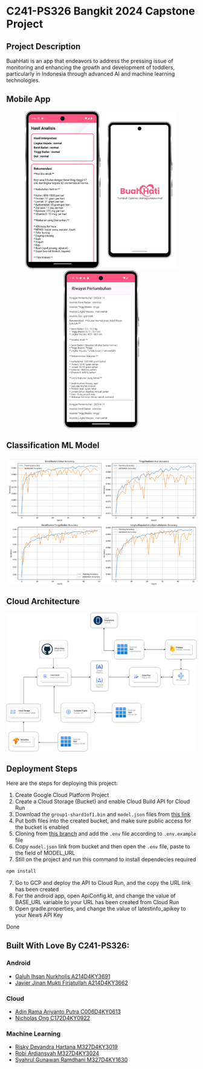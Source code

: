 # C241-PS326 Bangkit 2024 Capstone Project

## Project Description

BuahHati is an app that endeavors to address the pressing issue of monitoring and enhancing the growth and development of toddlers, particularly in Indonesia through advanced AI and machine learning technologies.

## Mobile App

<div>
  <p align="center">
    <img src="Images/Analysis.png" width="200">
    <img src="Images/Home.png" width="200">
    <img src="Images/History.png" width="200">
  </p>
</div>

## Classification ML Model

<div>
  <p align="center">
    <img src="Images/ML.png" width="600">
  </p>
</div>

## Cloud Architecture

<div>
  <p align="center">
    <img src="Images/cloud_architecture.png" width="600">
  </p>
</div>

## Deployment Steps

Here are the steps for deploying this project:

1. Create Google Cloud Platform Project
2. Create a Cloud Storage (Bucket) and enable Cloud Build API for Cloud Run
3. Download the `group1-shard1of1.bin` and `model.json` files from [this link](https://github.com/syagura/Project-Based-Buah-Hati/tree/ml-develop-1/MLP/model/tfjs_model)
4. Put both files into the created bucket, and make sure public access for the bucket is enabled
5. Cloning from [this branch](https://github.com/syagura/Project-Based-Buah-Hati/tree/cc-dev) and add the `.env` file according to `.env.example` file
6. Copy `model.json` link from bucket and then open the `.env` file, paste to the field of MODEL_URL
7. Still on the project and run this command to install dependecies required

```sh
npm install
```

7. Go to GCP and deploy the API to Cloud Run, and the copy the URL link has been created
8. For the android app, open ApiConfig.kt, and change the value of BASE_URL variable to your URL has been created from Cloud Run
9. Open gradle.properties, and change the value of latestinfo_apikey to your News API Key

Done

## Built With Love By C241-PS326:

### Android

- [Galuh Ihsan Nurkholis A214D4KY3691](https://github.com/luhihsan)
- [Javier Jinan Mukti Firjatullah A214D4KY3662](https://github.com/javierjinan22)

### Cloud

- [Adin Rama Ariyanto Putra C006D4KY0613](https://github.com/adinrama)
- [Nicholas Ong C172D4KY0922](https://github.com/ni-cho-las-ong)

### Machine Learning

- [Risky Devandra Hartana M327D4KY3019](https://github.com/riskydevandra)
- [Robi Ardiansyah M327D4KY3024](https://github.com/robiardian)
- [Syahrul Gunawan Ramdhani M327D4KY1630](https://github.com/syagura)
